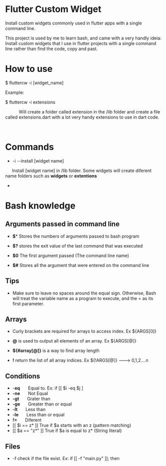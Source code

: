 # Flutter Custom Widget

  

Install custom widgets commonly used in flutter apps with a single command line.

This project is used by me to learn bash, and came with a very handly ideia: Install custom widgets that I use in flutter projects with a single command line rather than find the code, copy and past.

  
  

# How to use

  

$ fluttercw -i [widget_name]

Example:

  

$ fluttercw -i extensions

  

&ensp;  &ensp;  &ensp;  &ensp; Will create a folder called extension in the /lib folder and create a file called extensions.dart with a lot very handy extensions to use in dart code.

&ensp;  &ensp;  &ensp;  &ensp;

  
  
  

# Commands

  

- -i --install [widget name]

&ensp;  &ensp; Install [widget name] in /lib folder. Some widgets will create diferent name folders such as **widgets** or **extentions**

-

  
  
  

  

# Bash knowledge

  

## Arguments passed in command line

-  **$*** Stores the numbers of arguments passed to bash program

-  **$?** stores the exit value of the last command that was executed

-  **$0** The first argument passed (The command line name)

-  **$#** Stores all the argument that were entered on the command line


  

## Tips

- Make sure to leave no spaces around the equal sign. Otherwise, Bash will treat the variable name as a program to execute, and the = as its first parameter.

  
  

## Arrays

- Curly brackets are required for arrays to access index. Ex ${ARGS[0]}

-  **@** is used to output all elements of an array. Ex ${ARGS[@]}

-  **${#array[@]}** is a way to find array length

-  **!** return the list of all array indices. Ex ${!ARGS[@]} ---> 0,1,2....n

  

## Conditions

 - -**eq**  &ensp; &ensp; Equal to. Ex: if [[ $i -eq $j ]
 -  **-ne** &ensp; &ensp;  Not  Equal
 - **-gt**  &ensp; &ensp; Grater than
 -  **-ge**  &ensp; &ensp; Greater than or equal
 -  **-lt**    &ensp; &ensp; Less than
 - **-le**   &ensp; &ensp; Less than or equal
 -  **!=**  &ensp; &ensp;  Diferent
- [[ $i == z* ]] True if $a starts with an z (pattern matching)
- [[ $a == "z*" ]] True if $a is equal to z* (String literal)
  
## Files
- -f check if the file exist. Ex: if [[ -f  "main.py" ]]; then
